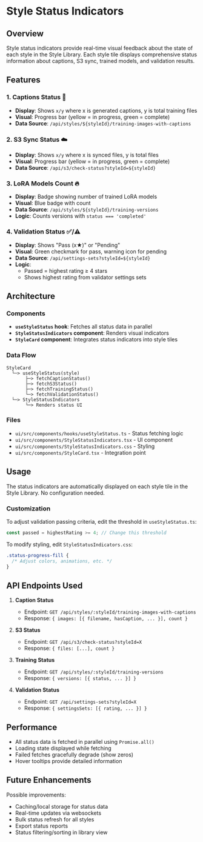# Style Status Indicators

## Overview
Style status indicators provide real-time visual feedback about the state of each style in the Style Library. Each style tile displays comprehensive status information about captions, S3 sync, trained models, and validation results.

## Features

### 1. **Captions Status** 📝
- **Display**: Shows `x/y` where x is generated captions, y is total training files
- **Visual**: Progress bar (yellow = in progress, green = complete)
- **Data Source**: `/api/styles/${styleId}/training-images-with-captions`

### 2. **S3 Sync Status** ☁️
- **Display**: Shows `x/y` where x is synced files, y is total files
- **Visual**: Progress bar (yellow = in progress, green = complete)
- **Data Source**: `/api/s3/check-status?styleId=${styleId}`

### 3. **LoRA Models Count** 🔥
- **Display**: Badge showing number of trained LoRA models
- **Visual**: Blue badge with count
- **Data Source**: `/api/styles/${styleId}/training-versions`
- **Logic**: Counts versions with `status === 'completed'`

### 4. **Validation Status** ✅/⚠️
- **Display**: Shows "Pass (x★)" or "Pending"
- **Visual**: Green checkmark for pass, warning icon for pending
- **Data Source**: `/api/settings-sets?styleId=${styleId}`
- **Logic**: 
  - Passed = highest rating ≥ 4 stars
  - Shows highest rating from validator settings sets

## Architecture

### Components
- **`useStyleStatus` hook**: Fetches all status data in parallel
- **`StyleStatusIndicators` component**: Renders visual indicators
- **`StyleCard` component**: Integrates status indicators into style tiles

### Data Flow
```
StyleCard
  └─> useStyleStatus(style)
       ├─> fetchCaptionStatus()
       ├─> fetchS3Status()
       ├─> fetchTrainingStatus()
       └─> fetchValidationStatus()
  └─> StyleStatusIndicators
       └─> Renders status UI
```

### Files
- `ui/src/components/hooks/useStyleStatus.ts` - Status fetching logic
- `ui/src/components/StyleStatusIndicators.tsx` - UI component
- `ui/src/components/StyleStatusIndicators.css` - Styling
- `ui/src/components/StyleCard.tsx` - Integration point

## Usage

The status indicators are automatically displayed on each style tile in the Style Library. No configuration needed.

### Customization

To adjust validation passing criteria, edit the threshold in `useStyleStatus.ts`:

```typescript
const passed = highestRating >= 4; // Change this threshold
```

To modify styling, edit `StyleStatusIndicators.css`:

```css
.status-progress-fill {
  /* Adjust colors, animations, etc. */
}
```

## API Endpoints Used

1. **Caption Status**
   - Endpoint: `GET /api/styles/:styleId/training-images-with-captions`
   - Response: `{ images: [{ filename, hasCaption, ... }], count }`

2. **S3 Status**
   - Endpoint: `GET /api/s3/check-status?styleId=X`
   - Response: `{ files: [...], count }`

3. **Training Status**
   - Endpoint: `GET /api/styles/:styleId/training-versions`
   - Response: `{ versions: [{ status, ... }] }`

4. **Validation Status**
   - Endpoint: `GET /api/settings-sets?styleId=X`
   - Response: `{ settingsSets: [{ rating, ... }] }`

## Performance

- All status data is fetched in parallel using `Promise.all()`
- Loading state displayed while fetching
- Failed fetches gracefully degrade (show zeros)
- Hover tooltips provide detailed information

## Future Enhancements

Possible improvements:
- Caching/local storage for status data
- Real-time updates via websockets
- Bulk status refresh for all styles
- Export status reports
- Status filtering/sorting in library view
